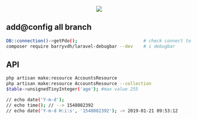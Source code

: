 <p align="center"><img src="https://laravel.com/assets/img/components/logo-laravel.svg"></p>

## add@config all branch
```bash
DB::connection()->getPdo();                         # check connect to db
composer require barryvdh/laravel-debugbar --dev    # i debugbar
```

## API
```bash
php artisan make:resource AccountsResource
php artisan make:resource AccountsResource --collection
$table->unsignedTinyInteger('age'); #max value 255

// echo date('Y-m-d');
// echo time(); // --> 1548082392
// echo date('Y-m-d H:i:s', '1548082392'); -> 2019-01-21 09:53:12
```